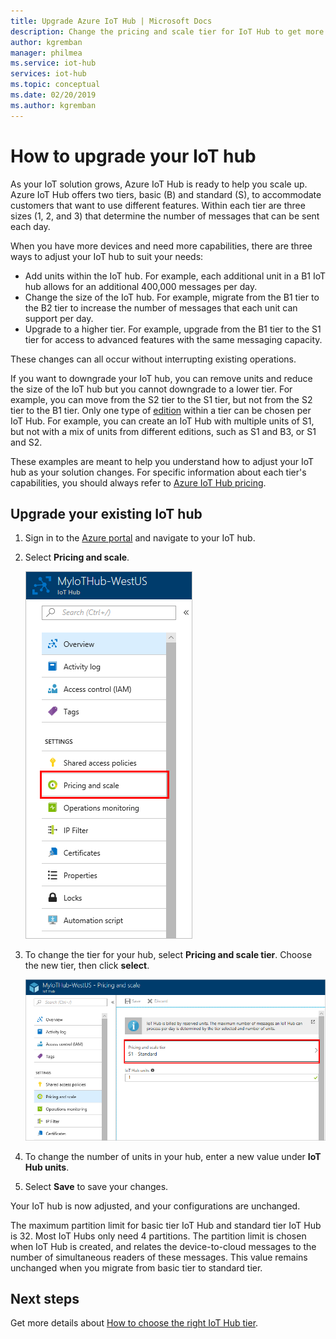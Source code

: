 ```yaml
---
title: Upgrade Azure IoT Hub | Microsoft Docs
description: Change the pricing and scale tier for IoT Hub to get more messaging and device management capabilities. 
author: kgremban
manager: philmea
ms.service: iot-hub
services: iot-hub
ms.topic: conceptual
ms.date: 02/20/2019
ms.author: kgremban
---
```


# How to upgrade your IoT hub

As your IoT solution grows, Azure IoT Hub is ready to help you scale up. Azure IoT Hub offers two tiers, basic (B) and standard (S), to accommodate customers that want to use different features. Within each tier are three sizes (1, 2, and 3) that determine the number of messages that can be sent each day. 

When you have more devices and need more capabilities, there are three ways to adjust your IoT hub to suit your needs:

* Add units within the IoT hub. For example, each additional unit in a B1 IoT hub allows for an additional 400,000 messages per day. 
* Change the size of the IoT hub. For example, migrate from the B1 tier to the B2 tier to increase the number of messages that each unit can support per day.
* Upgrade to a higher tier. For example, upgrade from the B1 tier to the S1 tier for access to advanced features with the same messaging capacity.

These changes can all occur without interrupting existing operations.

If you want to downgrade your IoT hub, you can remove units and reduce the size of the IoT hub but you cannot downgrade to a lower tier. For example, you can move from the S2 tier to the S1 tier, but not from the S2 tier to the B1 tier. Only one type of [edition](https://azure.microsoft.com/pricing/details/iot-hub/) within a tier can be chosen per IoT Hub. For example, you can create an IoT Hub with multiple units of S1, but not with a mix of units from different editions, such as S1 and B3, or S1 and S2.

These examples are meant to help you understand how to adjust your IoT hub as your solution changes. For specific information about each tier's capabilities, you should always refer to [Azure IoT Hub pricing](https://azure.microsoft.com/pricing/details/iot-hub/). 

## Upgrade your existing IoT hub 

1. Sign in to the [Azure portal](https://portal.azure.com/) and navigate to your IoT hub. 
2. Select **Pricing and scale**. 

   ![Pricing and scale](./media/iot-hub-upgrade/pricing-scale.png)

3. To change the tier for your hub, select **Pricing and scale tier**. Choose the new tier, then click **select**.

   ![Pricing and scale tier](./media/iot-hub-upgrade/select-tier.png)

4. To change the number of units in your hub, enter a new value under **IoT Hub units**. 
5. Select **Save** to save your changes. 

Your IoT hub is now adjusted, and your configurations are unchanged. 

The maximum partition limit for basic tier IoT Hub and standard tier IoT Hub is 32. Most IoT Hubs only need 4 partitions. The partition limit is chosen when IoT Hub is created, and relates the device-to-cloud messages to the number of simultaneous readers of these messages. This value remains unchanged when you migrate from basic tier to standard tier. 

## Next steps

Get more details about [How to choose the right IoT Hub tier](iot-hub-scaling.md). 

